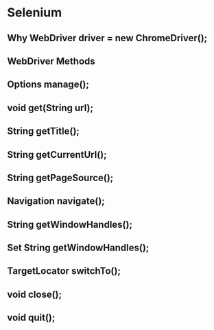 # Selenium

## Why WebDriver driver = new ChromeDriver();



## WebDriver Methods

## Options manage();

## void get(String url);

## String getTitle();

## String getCurrentUrl();

## String getPageSource();

## Navigation navigate();

## String getWindowHandles();

## Set String getWindowHandles();

## TargetLocator switchTo();

## void close();

## void quit();





















